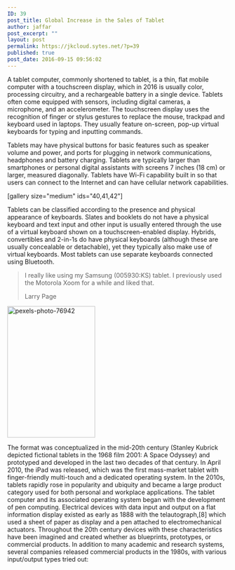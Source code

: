 ```yaml
---
ID: 39
post_title: Global Increase in the Sales of Tablet
author: jaffar
post_excerpt: ""
layout: post
permalink: https://jkcloud.sytes.net/?p=39
published: true
post_date: 2016-09-15 09:56:02
---
```

A tablet computer, commonly shortened to tablet, is a thin, flat mobile computer with a touchscreen display, which in 2016 is usually color, processing circuitry, and a rechargeable battery in a single device. Tablets often come equipped with sensors, including digital cameras, a microphone, and an accelerometer. The touchscreen display uses the recognition of finger or stylus gestures to replace the mouse, trackpad and keyboard used in laptops. They usually feature on-screen, pop-up virtual keyboards for typing and inputting commands.

Tablets may have physical buttons for basic features such as speaker volume and power, and ports for plugging in network communications, headphones and battery charging. Tablets are typically larger than smartphones or personal digital assistants with screens 7 inches (18 cm) or larger, measured diagonally. Tablets have Wi-Fi capability built in so that users can connect to the Internet and can have cellular network capabilities.

[gallery size="medium" ids="40,41,42"]

Tablets can be classified according to the presence and physical appearance of keyboards. Slates and booklets do not have a physical keyboard and text input and other input is usually entered through the use of a virtual keyboard shown on a touchscreen-enabled display. Hybrids, convertibles and 2-in-1s do have physical keyboards (although these are usually concealable or detachable), yet they typically also make use of virtual keyboards. Most tablets can use separate keyboards connected using Bluetooth.
<blockquote>I really like using my Samsung (005930:KS) tablet. I previously used the Motorola Xoom for a while and liked that.

Larry Page</blockquote>
<img class="size-medium wp-image-44 alignright" src="https://raratheme.com/preview/numinous/wp-content/uploads/2016/09/pexels-photo-76942-200x300.jpeg" alt="pexels-photo-76942" width="200" height="300" />

The format was conceptualized in the mid-20th century (Stanley Kubrick depicted fictional tablets in the 1968 film 2001: A Space Odyssey) and prototyped and developed in the last two decades of that century. In April 2010, the iPad was released, which was the first mass-market tablet with finger-friendly multi-touch and a dedicated operating system. In the 2010s, tablets rapidly rose in popularity and ubiquity and became a large product category used for both personal and workplace applications.
The tablet computer and its associated operating system began with the development of pen computing. Electrical devices with data input and output on a flat information display existed as early as 1888 with the telautograph,[8] which used a sheet of paper as display and a pen attached to electromechanical actuators. Throughout the 20th century devices with these characteristics have been imagined and created whether as blueprints, prototypes, or commercial products. In addition to many academic and research systems, several companies released commercial products in the 1980s, with various input/output types tried out: